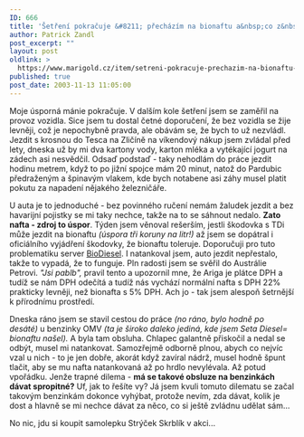```yaml
---
ID: 666
title: 'Šetření pokračuje &#8211; přecházím na bionaftu a&nbsp;co z&nbsp;toho pošlo&#8230;'
author: Patrick Zandl
post_excerpt: ""
layout: post
oldlink: >
  https://www.marigold.cz/item/setreni-pokracuje-prechazim-na-bionaftu-a-co-z-toho-poslo
published: true
post_date: 2003-11-13 11:05:00
---
```

<p>
Moje úsporná mánie pokračuje. V dalším kole šetření jsem se zaměřil na provoz vozidla. Sice jsem tu dostal četné doporučení, že bez vozidla se žije levněji, což je nepochybně pravda, ale obávám se, že bych to už nezvládl. Jezdit s krosnou do Tesca na Zličíně na víkendový nákup&#160;jsem zvládal před lety, dneska už by mi dva kartony vody, karton mléka a vytékající jogurt na zádech asi nesvědčil. Odsaď podstaď - taky nehodlám do práce jezdit hodinu metrem, když to po jižní spojce mám 20 minut, natož do Pardubic předraženým a špinavým vlakem, kde bych notabene asi záhy musel platit pokutu za napadení nějakého železničáře. </p>

<p>
U auta je to jednoduché - bez povinného ručení nemám žaludek jezdit a bez havarijní pojistky se mi taky nechce, takže na to se sáhnout nedalo. <STRONG>Zato nafta - zdroj to úspor</STRONG>. Týden jsem věnoval rešerším, jestli škodovka s TDi může jezdit na bionaftu <EM>(úspora tři koruny na litr!)</EM> až jsem se dopátral i oficiálního vyjádření škodovky, že bionaftu toleruje. Doporučuji pro tuto problematiku server <A href="http://www.biodiesel.cz/" target=_blank>BioDiesel</A>. I natankoval jsem, auto jezdit nepřestalo, takže to vypadá, že to funguje. Pln radosti jsem se svěřil do Austrálie Petrovi. <EM>"Jsi pablb",</EM> pravil tento a upozornil mne, že Ariga je plátce DPH a tudíž se nám DPH odečítá a tudíž nás vychází normální nafta s DPH 22% prakticky levněji, než bionafta s 5% DPH. Ach jo - tak jsem alespoň šetrnější k přírodnímu prostředí. </p>

<p>
Dneska ráno jsem se stavil cestou do práce <EM>(no ráno, bylo hodně po desáté)</EM> u benzinky OMV <EM>(ta je široko daleko jediná, kde jsem Seta Diesel= bionaftu&#160;našel).</EM> A byla tam obsluha. Chlapec galantně přiskočil a nedal se odbýt, musel mi natankovat. Samozřejmě odborně plnou, abych co nejvíc vzal u nich - to je jen dobře, akorát když zavíral nádrž, musel hodně špunt tlačit, aby se mu nafta natankovaná&#160;až po hrdlo nevylévala. Až potud vpořádku. Jenže trapné dilema - <STRONG>má se takové obsluze na benzinkách dávat spropitné?</STRONG> Uf, jak to řešíte vy? Já jsem kvuli tomuto dilematu se začal takovým benzinkám dokonce vyhýbat, protože nevím, zda dávat, kolik je dost a hlavně se mi nechce dávat za něco, co si ještě zvládnu udělat sám... </p>

<p>
No nic, jdu si koupit samolepku Strýček Skrblík v akci...</p>
